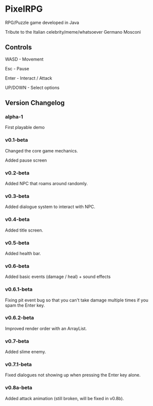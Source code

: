 # PixelRPG
RPG/Puzzle game developed in Java

Tribute to the Italian celebrity/meme/whatsoever Germano Mosconi

## Controls
WASD - Movement

Esc - Pause

Enter - Interact / Attack

UP/DOWN - Select options

## Version Changelog
### alpha-1
First playable demo

### v0.1-beta
Changed the core game mechanics.

Added pause screen

### v0.2-beta
Added NPC that roams around randomly.

### v0.3-beta
Added dialogue system to interact with NPC.

### v0.4-beta
Added title screen.

### v0.5-beta
Added health bar.

### v0.6-beta
Added basic events (damage / heal) + sound effects

### v0.6.1-beta
Fixing pit event bug so that you can't take damage multiple times if you spam the Enter key.

### v0.6.2-beta
Improved render order with an ArrayList.

### v0.7-beta
Added slime enemy.

### v0.7.1-beta
Fixed dialogues not showing up when pressing the Enter key alone.

### v0.8a-beta
Added attack animation (still broken, will be fixed in v0.8b).
